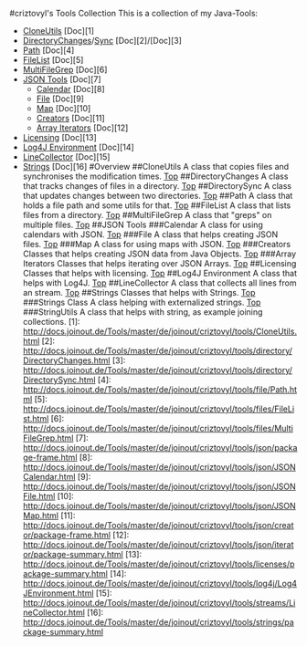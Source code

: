 #criztovyl's Tools Collection
This is a collection of my Java-Tools:
 + [CloneUtils](#cloneutils) [Doc][1]
 + [DirectoryChanges](#directorychanges)/[Sync](#directorysync) [Doc][2]/[Doc][3]
 + [Path](#path) [Doc][4]
 + [FileList](#filelist) [Doc][5]
 + [MultiFileGrep](#multifilegrep) [Doc][6]
 + [JSON Tools](#json_tools) [Doc][7]
    + [Calendar](#calendar) [Doc][8]
    + [File](#file) [Doc][9]
    + [Map](#map) [Doc][10]
    + [Creators](#reators) [Doc][11]
    + [Array Iterators](#array_iterators) [Doc][12]
 + [Licensing](#licensing) [Doc][13]
 + [Log4J Environment](#log4j_environment) [Doc][14]
 + [LineCollector](#linecollector) [Doc][15]
 + [Strings](#strings) [Doc][16]
#Overview
##CloneUtils
A class that copies files and synchronises the modification times.
[Top](#criztovyls_tools_collection)
##DirectoryChanges
A class that tracks changes of files in a directory.
[Top](#criztovyls_tools_collection)
##DirectorySync
A class that updates changes between two directories.
[Top](#criztovyls_tools_collection)
##Path
A class that holds a file path and some utils for that.
[Top](#criztovyls_tools_collection)
##FileList
A class that lists files from a directory.
[Top](#criztovyls_tools_collection)
##MultiFileGrep
A class that "greps" on multiple files.
[Top](#criztovyls_tools_collection)
##JSON Tools
###Calendar
A class for using calendars with JSON.
[Top](#criztovyls_tools_collection)
###File
A class that helps creating JSON files.
[Top](#criztovyls_tools_collection)
###Map
A class for using maps with JSON.
[Top](#criztovyls_tools_collection)
###Creators
Classes that helps creating JSON data from Java Objects.
[Top](#criztovyls_tools_collection)
###Array Iterators
Classes that helps iterating over JSON Arrays.
[Top](#criztovyls_tools_collection)
##Licensing
Classes that helps with licensing.
[Top](#criztovyls_tools_collection)
##Log4J Environment
A class that helps with Log4J.
[Top](#criztovyls_tools_collection)
##LineCollector
A class that collects all lines from an stream.
[Top](#criztovyls_tools_collection)
##Strings
Classes that helps with Strings.
[Top](#criztovyls_tools_collection)
###Strings Class
A class helping with externalized strings.
[Top](#criztovyls_tools_collection)
###StringUtils
A class that helps with string, as example joining collections.
[1]: http://docs.joinout.de/Tools/master/de/joinout/criztovyl/tools/CloneUtils.html
[2]: http://docs.joinout.de/Tools/master/de/joinout/criztovyl/tools/directory/DirectoryChanges.html
[3]: http://docs.joinout.de/Tools/master/de/joinout/criztovyl/tools/directory/DirectorySync.html
[4]: http://docs.joinout.de/Tools/master/de/joinout/criztovyl/tools/file/Path.html
[5]: http://docs.joinout.de/Tools/master/de/joinout/criztovyl/tools/files/FileList.html
[6]: http://docs.joinout.de/Tools/master/de/joinout/criztovyl/tools/files/MultiFileGrep.html
[7]: http://docs.joinout.de/Tools/master/de/joinout/criztovyl/tools/json/package-frame.html
[8]: http://docs.joinout.de/Tools/master/de/joinout/criztovyl/tools/json/JSONCalendar.html
[9]: http://docs.joinout.de/Tools/master/de/joinout/criztovyl/tools/json/JSONFile.html
[10]: http://docs.joinout.de/Tools/master/de/joinout/criztovyl/tools/json/JSONMap.html
[11]: http://docs.joinout.de/Tools/master/de/joinout/criztovyl/tools/json/creator/package-frame.html
[12]: http://docs.joinout.de/Tools/master/de/joinout/criztovyl/tools/json/iterator/package-summary.html
[13]: http://docs.joinout.de/Tools/master/de/joinout/criztovyl/tools/licenses/package-summary.html
[14]: http://docs.joinout.de/Tools/master/de/joinout/criztovyl/tools/log4j/Log4JEnvironment.html
[15]: http://docs.joinout.de/Tools/master/de/joinout/criztovyl/tools/streams/LineCollector.html
[16]: http://docs.joinout.de/Tools/master/de/joinout/criztovyl/tools/strings/package-summary.html

